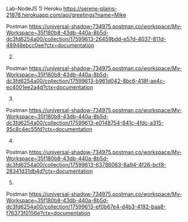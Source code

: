  Lab-NodeJS
1)
Heroku
https://serene-plains-21878.herokuapp.com/api/greetings?name=Mike

Postman
https://universal-shadow-734975.postman.co/workspace/My-Workspace~35f180b8-43db-440a-8b5d-dc3fd6254a00/collection/17599613-26459bdd-e57d-4037-811d-48948ebcc0ee?ctx=documentation

2)
Postman
https://universal-shadow-734975.postman.co/workspace/My-Workspace~35f180b8-43db-440a-8b5d-dc3fd6254a00/collection/17599613-b961d042-8bc6-418f-ae4c-ec4001ee2a4d?ctx=documentation

3)
Postman
https://universal-shadow-734975.postman.co/workspace/My-Workspace~35f180b8-43db-440a-8b5d-dc3fd6254a00/collection/17599613-e0148754-841c-4fdc-a315-95c8c4ec55fd?ctx=documentation

4)
Postman
https://universal-shadow-734975.postman.co/workspace/My-Workspace~35f180b8-43db-440a-8b5d-dc3fd6254a00/collection/17599613-63786063-8a94-4f26-bcf8-28341d31db4d?ctx=documentation

5)
Postman
https://universal-shadow-734975.postman.co/workspace/My-Workspace~35f180b8-43db-440a-8b5d-dc3fd6254a00/collection/17599613-ef0b67e4-d4b3-4192-baa8-f76373f0156e?ctx=documentation

